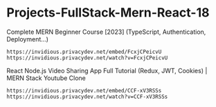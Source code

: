 # Projects-FullStack-Mern-React-18


Complete MERN Beginner Course [2023] (TypeScript, Authentication, Deployment...)

    https://invidious.privacydev.net/embed/FcxjCPeicvU
    https://invidious.privacydev.net/watch?v=FcxjCPeicvU


React Node.js Video Sharing App Full Tutorial (Redux, JWT, Cookies) | MERN Stack Youtube Clone

    https://invidious.privacydev.net/embed/CCF-xV3RSSs
    https://invidious.privacydev.net/watch?v=CCF-xV3RSSs
